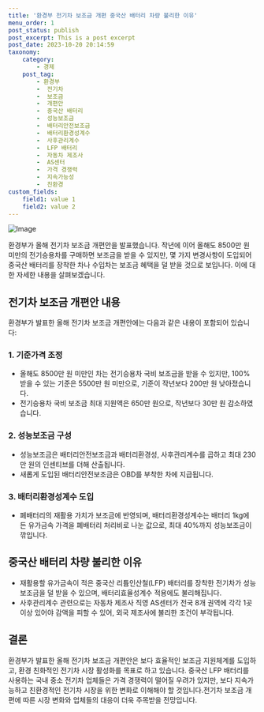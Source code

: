 ```yaml
---
title: '환경부 전기차 보조금 개편 중국산 배터리 차량 불리한 이유'
menu_order: 1
post_status: publish
post_excerpt: This is a post excerpt
post_date: 2023-10-20 20:14:59
taxonomy:
    category:
        - 경제
    post_tag:
        - 환경부
        -  전기차
        -  보조금
        -  개편안
        -  중국산 배터리
        -  성능보조금
        -  배터리안전보조금
        -  배터리환경성계수
        -  사후관리계수
        -  LFP 배터리
        -  자동차 제조사
        -  AS센터
        -  가격 경쟁력
        -  지속가능성
        -  친환경
custom_fields:
    field1: value 1
    field2: value 2
---
```


![Image](https://imgnews.pstatic.net/image/658/2024/02/07/0000065483_001_20240207124901552.jpg?type=w647)


환경부가 올해 전기차 보조금 개편안을 발표했습니다. 작년에 이어 올해도 8500만 원 미만의 전기승용차를 구매하면 보조금을 받을 수 있지만, 몇 가지 변경사항이 도입되어 중국산 배터리를 장착한 차나 수입차는 보조금 혜택을 덜 받을 것으로 보입니다. 이에 대한 자세한 내용을 살펴보겠습니다. 

## 전기차 보조금 개편안 내용

환경부가 발표한 올해 전기차 보조금 개편안에는 다음과 같은 내용이 포함되어 있습니다:

### 1. 기준가격 조정
- 올해도 8500만 원 미만인 차는 전기승용차 국비 보조금을 받을 수 있지만, 100% 받을 수 있는 기준은 5500만 원 미만으로, 기준이 작년보다 200만 원 낮아졌습니다.
- 전기승용차 국비 보조금 최대 지원액은 650만 원으로, 작년보다 30만 원 감소하였습니다.

### 2. 성능보조금 구성
- 성능보조금은 배터리안전보조금과 배터리환경성, 사후관리계수를 곱하고 최대 230만 원의 인센티브를 더해 산출됩니다.
- 새롭게 도입된 배터리안전보조금은 OBD를 부착한 차에 지급됩니다.

### 3. 배터리환경성계수 도입
- 폐배터리의 재활용 가치가 보조금에 반영되며, 배터리환경성계수는 배터리 1kg에 든 유가금속 가격을 폐배터리 처리비로 나눈 값으로, 최대 40%까지 성능보조금이 깎입니다.

## 중국산 배터리 차량 불리한 이유

- 재활용할 유가금속이 적은 중국산 리튬인산철(LFP) 배터리를 장착한 전기차가 성능보조금을 덜 받을 수 있으며, 배터리효율성계수 적용에도 불리해집니다.
- 사후관리계수 관련으로는 자동차 제조사 직영 AS센터가 전국 8개 권역에 각각 1곳 이상 있어야 감액을 피할 수 있어, 외국 제조사에 불리한 조건이 부각됩니다.

## 결론

환경부가 발표한 올해 전기차 보조금 개편안은 보다 효율적인 보조금 지원체계를 도입하고, 환경 친화적인 전기차 시장 활성화를 목표로 하고 있습니다. 중국산 LFP 배터리를 사용하는 국내 중소 전기차 업체들은 가격 경쟁력이 떨어질 우려가 있지만, 보다 지속가능하고 친환경적인 전기차 시장을 위한 변화로 이해해야 할 것입니다.전기차 보조금 개편에 따른 시장 변화와 업체들의 대응이 더욱 주목받을 전망입니다.
